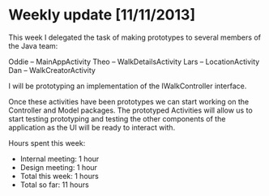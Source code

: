# Weekly update [11/11/2013]
This week I delegated the task of making prototypes to several members of the Java team:

Oddie – MainAppActivity
Theo – WalkDetailsActivity
Lars – LocationActivity
Dan – WalkCreatorActivity

I will be prototyping an implementation of the IWalkController interface.

Once these activities have been prototypes we can start working on the Controller and Model packages. The prototyped Activities will allow us to start testing prototyping and testing the other components of the application as the UI will be ready to interact with.

Hours spent this week:

 * Internal meeting: 1 hour
 * Design meeting: 1 hour
 * Total this week: 1 hours
 * Total so far: 11 hours
